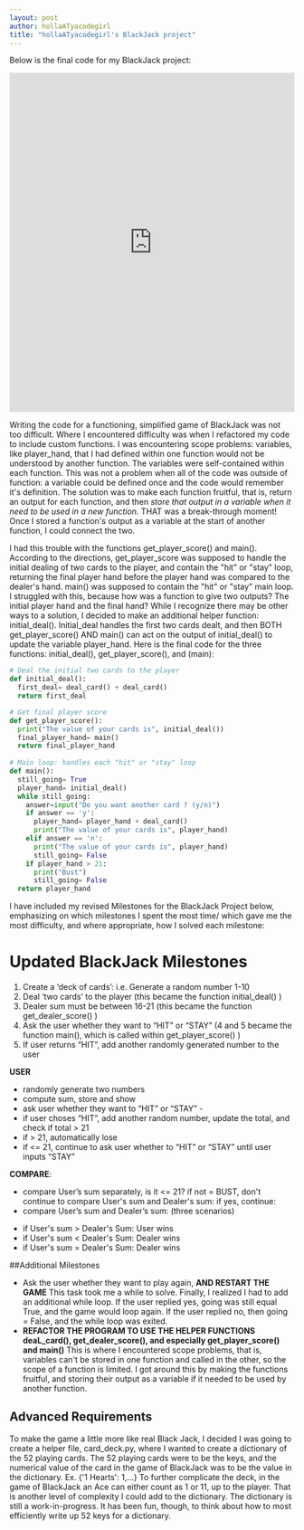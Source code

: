 ```yaml
---
layout: post
author: hollaATyacodegirl
title: "hollaATyacodegirl's BlackJack project"
---
```


Below is the final code for my BlackJack project:

<iframe src="https://trinket.io/embed/python3/2d2c0de54a?start=result" width="100%" height="600" frameborder="0" marginwidth="0" marginheight="0" allowfullscreen></iframe>

Writing the code for a functioning, simplified game of BlackJack was not too difficult. Where I encountered difficulty was when I refactored
my code to include custom functions. I was encountering scope problems: variables, like player_hand, that I had defined within one function would not be
understood by another function. The variables were self-contained within each function. This was not a problem when all of the code was outside of function: a variable could be defined once and 
the code would remember it's definition. The solution was to make each function fruitful, that is, return an output for each function,
and then *store that output in a variable when it need to be used in a new function.* THAT was a break-through moment! Once I stored a function's
output as a variable at the start of another function, I could connect the two. 

I had this trouble with the functions get_player_score() and main(). According to the directions, get_player_score was supposed to handle the
initial dealing of two cards to the player, and contain the "hit" or "stay" loop, returning the final player hand before the player hand was
compared to the dealer's hand. main() was supposed to contain the "hit" or "stay" main loop. I struggled with this, because how was a function to give two outputs? The initial player hand and the final hand?
While I recognize there may be other ways to a solution, I decided to make an additional helper function: initial_deal(). Initial_deal
handles the first two cards dealt, and then BOTH get_player_score() AND main() can act on the output of initial_deal() to update the variable
player_hand. Here is the final code for the three functions: initial_deal(), get_player_score(), and (main):

```python
# Deal the initial two cards to the player
def initial_deal():
  first_deal= deal_card() + deal_card()
  return first_deal

# Get final player score 
def get_player_score():
  print("The value of your cards is", initial_deal()) 
  final_player_hand= main()
  return final_player_hand
 
# Main loop: handles each "hit" or "stay" loop 
def main():
  still_going= True
  player_hand= initial_deal()
  while still_going:
    answer=input("Do you want another card ? (y/n)")
    if answer == 'y':
      player_hand= player_hand + deal_card()
      print("The value of your cards is", player_hand)
    elif answer == 'n':
      print("The value of your cards is", player_hand)
      still_going= False
    if player_hand > 21:
      print("Bust")
      still_going= False
  return player_hand
```

I have included my revised Milestones for the BlackJack Project below, emphasizing on which milestones I spent the most time/ which gave me
the most difficulty, and where appropriate, how I solved each milestone:

# Updated BlackJack Milestones

1.	Create a ‘deck of cards’: i.e. Generate a random number 1-10
1.	Deal ‘two cards’ to the player (this became the function initial_deal() )
1.	Dealer sum must be between 16-21 (this became the function get_dealer_score() )
1.	Ask the user whether they want to “HIT” or “STAY” (4 and 5 became the function main(), which is called within get_player_score() )
1.	If user returns “HIT”, add another randomly generated number to the user

**USER**
* randomly generate two numbers
* compute sum, store and show	
* ask user whether they want to “HIT” or “STAY”	- 
* if user choses “HIT”, add another random number, update the total,
and check if total > 21	
* if > 21, automatically lose	
* if <= 21, continue to ask user whether to “HIT” or “STAY” until user inputs “STAY”	

**COMPARE**:
-	compare User’s sum separately, is it <= 21?
if not = BUST, don't continue to compare User's sum and Dealer's sum:
if yes, continue:
-	compare User’s sum and Dealer’s sum: (three scenarios)
  * if User's sum > Dealer's Sum:
      User wins
  * if User's sum < Dealer's Sum:
      Dealer wins
  * if User's sum = Dealer's Sum:
      Dealer wins 

##Additional Milestones

- Ask the user whether they want to play again, **AND RESTART THE GAME**
  This task took me a while to solve. Finally, I realized I had to add an additional while loop. If the user replied yes, going was still equal True, and the game would loop again.
  If the user replied no, then going = False, and the while loop was exited. 
- **REFACTOR THE PROGRAM TO USE THE HELPER FUNCTIONS deaL_card(), get_dealer_score(), and especially get_player_score() and main()**
  This is where I encountered scope problems, that is, variables can't be stored in one function and called in the other, so the scope of
  a function is limited. I got around this by making the functions fruitful, and storing their output as a variable if it needed to be used
  by another function.

## Advanced Requirements

To make the game a little more like real Black Jack, I decided I was going to create a helper file, card_deck.py, where I wanted to create a
dictionary of the 52 playing cards. The 52 playing cards were to be the keys, and the numerical value of the card in the game of BlackJack
was to be the value in the dictionary. Ex. {'1 Hearts': 1,...} To further complicate the deck, in the game of BlackJack an Ace can either count as 
1 or 11, up to the player. That is another level of complexity I could add to the dictionary. 
The dictionary is still a work-in-progress. It has been fun, though, to think about how to most efficiently write up 52 keys for a dictionary. 



